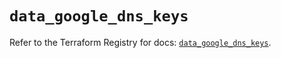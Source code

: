 # `data_google_dns_keys`

Refer to the Terraform Registry for docs: [`data_google_dns_keys`](https://registry.terraform.io/providers/hashicorp/google/6.1.0/docs/data-sources/dns_keys).
